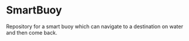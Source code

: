# SmartBuoy
Repository for a smart buoy which can navigate to a destination on water and then come back.
